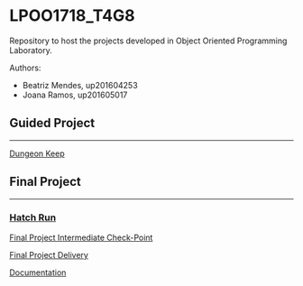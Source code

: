 # LPOO1718_T4G8

Repository to host the projects developed in Object Oriented Programming Laboratory.

Authors:
* Beatriz Mendes, up201604253 
* Joana Ramos, up201605017

## Guided Project
---
[Dungeon Keep](https://github.com/joanasmramos/LPOO1718_T4G8/tree/master/Guided%20Project)



## Final Project
---
### [Hatch Run](https://github.com/joanasmramos/LPOO1718_T4G8/tree/master/HatchRun)

[Final Project Intermediate Check-Point](https://github.com/joanasmramos/LPOO1718_T4G8/blob/Intemidiate_Check_Final_Project/HatchRun/Intermediate%20Check-Point/Intermediate%20Check-Point.pdf)

[Final Project Delivery](https://github.com/joanasmramos/LPOO1718_T4G8/blob/master/HatchRun/report/hatchrunsubmission.pdf)

[Documentation](https://joanasmramos.github.io/LPOO1718_T4G8/)
